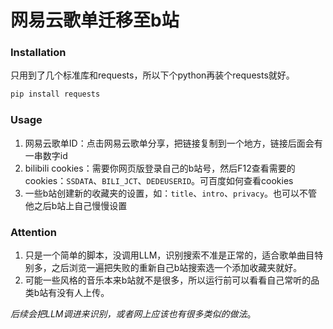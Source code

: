 # 网易云歌单迁移至b站

### Installation
只用到了几个标准库和requests，所以下个python再装个requests就好。
```bash
pip install requests
```

### Usage
1. 网易云歌单ID：点击网易云歌单分享，把链接复制到一个地方，链接后面会有一串数字id
2. bilibili cookies：需要你网页版登录自己的b站号，然后F12查看需要的cookies：`SSDATA`、`BILI_JCT`、`DEDEUSERID`。可百度如何查看cookies
3. 一些b站创建新的收藏夹的设置，如：`title`、`intro`、`privacy`。也可以不管他之后b站上自己慢慢设置

### Attention
1. 只是一个简单的脚本，没调用LLM，识别搜索不准是正常的，适合歌单曲目特别多，之后浏览一遍把失败的重新自己b站搜索选一个添加收藏夹就好。
2. 可能一些风格的音乐本来b站就不是很多，所以运行前可以看看自己常听的品类b站有没有人上传。

*后续会把LLM调进来识别，或者网上应该也有很多类似的做法*。
